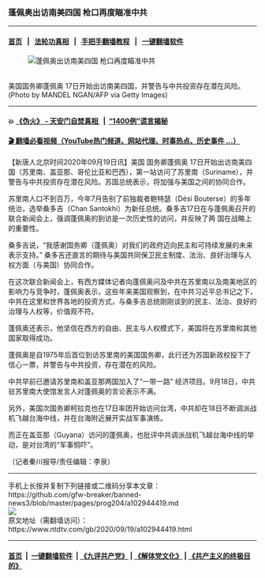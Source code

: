 ### 蓬佩奥出访南美四国 枪口再度瞄准中共
------------------------

#### [首页](https://github.com/gfw-breaker/banned-news3/blob/master/README.md) &nbsp;&nbsp;|&nbsp;&nbsp; [法轮功真相](https://github.com/begood0513/basic/blob/master/README.md)  &nbsp;&nbsp;|&nbsp;&nbsp; [手把手翻墙教程](https://github.com/gfw-breaker/guides/wiki)  &nbsp;&nbsp;|&nbsp;&nbsp; [一键翻墙软件](https://github.com/gfw-breaker/nogfw/blob/master/README.md)  



<div><div class="featured_image">
 <figure>
  <img alt="蓬佩奥出访南美四国 枪口再度瞄准中共" src="https://i.ntdtv.com/assets/uploads/2020/09/GettyImages-1228106821-3-800x450.jpg"/>
 </figure><br/>
 <span class="caption">
  美国国务卿蓬佩奥 17日开始出访南美四国，并警告与中共投资存在潜在风险。(Photo by MANDEL NGAN/AFP via Getty Images)
 </span>
</div>
</div><hr/>

#### 💥 [《伪火》 - 天安门自焚真相 ](http://158.247.195.190:10000/videos/blog/weihuo.html)&nbsp; |&nbsp; [“1400例”谎言揭秘  ](http://158.247.195.190:10000/videos/blog/jiexi1400.html)

#### [ 🎬  翻墙必看视频（YouTube热门频道、网站代理、时事热点、历史事件 ...）](https://github.com/gfw-breaker/links/blob/master/banned.md)

<div><div class="post_content" itemprop="articleBody">
 <p>
  【新唐人北京时间2020年09月19日讯】美国
  <ok href="https://www.ntdtv.com/gb/国务卿蓬佩奥.htm">
   国务卿蓬佩奥
  </ok>
  17日开始出访南美四国（苏里南、盖亚那、哥伦比亚和巴西），第一站访问了苏里南（Suriname），并警告与中共投资存在潜在风险。苏国总统表示，将加强与美国之间的协同合作。
 </p>
 <p>
  苏里南人口不到百万，今年7月告别了前独裁者鲍特瑟（Dési Bouterse）的多年统治，选举桑多吉（Chan Santokhi）为新任总统。桑多吉17日在与蓬佩奥召开的联合新闻会上，强调蓬佩奥的到访是一次历史性的访问，并反映了两 国在战略上的重要性。
 </p>
 <p>
  桑多吉说，“我感谢国务卿（蓬佩奥）对我们的政府迈向民主和可持续发展的未来表示支持。” 桑多吉还直言的期待与美国共同保卫民主制度、法治、良好治理与人权方面（与美国）协同合作。
 </p>
 <p>
  在这次联合新闻会上，有西方媒体记者向蓬佩奥问及中共在苏里南以及南美地区的影响力与竞争时，蓬佩奥表示，这些年来美国观察到，在中共习近平总书记之下，中共在这里和世界各地的投资方式，与桑多吉总统刚刚谈到的民主、法治、良好的治理与人权等，价值观不符。
 </p>
 <p>
  蓬佩奥还表示，他坚信在西方的自由、民主与人权模式下，美国将在苏里南和其他国家取得成功。
 </p>
 <p>
  蓬佩奥是自1975年后首位到访苏里南的美国国务卿，此行还为苏国新政权投下了信心一票，并警告与中共投资，存在潜在的风险。
 </p>
 <p>
  中共早前已邀请苏里南和盖亚那两国加入了“一带一路” 经济项目。9月18日，中共驻苏里南大使馆发言人对蓬佩奥的言论表示不满。
 </p>
 <p>
  另外，美国次国务卿柯拉克也在17日率团开始访问台湾，中共却在18日不断调派战机飞越台海中线，并在台海附近展开实战军事演练。
 </p>
 <p>
  而正在盖亚那（Guyana）访问的蓬佩奥，也批评中共调派战机飞越台海中线的举动，是对台湾的“军事恫吓”。
 </p>
 <p>
  （记者秦川报导/责任编辑：李泉）
 </p>
 <div class="single_ad">
 </div>
</div>
</div>
<hr/>
手机上长按并复制下列链接或二维码分享本文章：<br/>
https://github.com/gfw-breaker/banned-news3/blob/master/pages/prog204/a102944419.md <br/>
<a href='https://github.com/gfw-breaker/banned-news3/blob/master/pages/prog204/a102944419.md'><img src='https://github.com/gfw-breaker/banned-news3/blob/master/pages/prog204/a102944419.md.png'/></a> <br/>
原文地址（需翻墙访问）：https://www.ntdtv.com/gb/2020/09/19/a102944419.html


------------------------
#### [首页](https://github.com/gfw-breaker/banned-news3/blob/master/README.md) &nbsp;|&nbsp; [一键翻墙软件](https://github.com/gfw-breaker/nogfw/blob/master/README.md) &nbsp;| [《九评共产党》](https://github.com/gfw-breaker/9ping.md/blob/master/README.md#九评之一评共产党是什么) | [《解体党文化》](https://github.com/gfw-breaker/jtdwh.md/blob/master/README.md) | [《共产主义的终极目的》](https://github.com/gfw-breaker/gczydzjmd.md/blob/master/README.md)


<img src='http://gfw-breaker.win/banned-news3/pages/prog204/a102944419.md' width='0px' height='0px'/>